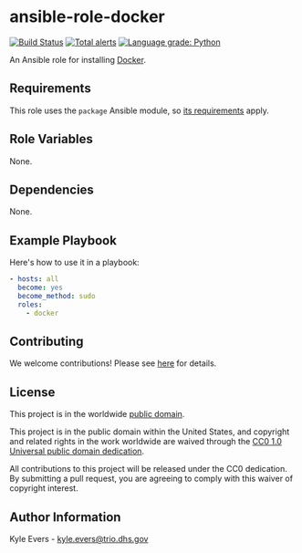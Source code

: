 # ansible-role-docker #

[![Build Status](https://travis-ci.com/cisagov/ansible-role-docker.svg?branch=develop)](https://travis-ci.com/cisagov/ansible-role-docker)
[![Total alerts](https://img.shields.io/lgtm/alerts/g/cisagov/ansible-role-docker.svg?logo=lgtm&logoWidth=18)](https://lgtm.com/projects/g/cisagov/ansible-role-docker/alerts/)
[![Language grade: Python](https://img.shields.io/lgtm/grade/python/g/cisagov/ansible-role-docker.svg?logo=lgtm&logoWidth=18)](https://lgtm.com/projects/g/cisagov/ansible-role-docker/context:python)

An Ansible role for installing [Docker](https://www.docker.com/).

## Requirements ##

This role uses the `package` Ansible module, so [its
requirements](https://docs.ansible.com/ansible/latest/modules/package_module.html#requirements)
apply.

## Role Variables ##

None.

## Dependencies ##

None.

## Example Playbook ##

Here's how to use it in a playbook:

```yaml
- hosts: all
  become: yes
  become_method: sudo
  roles:
    - docker
```
         
## Contributing ##

We welcome contributions!  Please see [here](CONTRIBUTING.md) for
details.

## License ##

This project is in the worldwide [public domain](LICENSE.md).

This project is in the public domain within the United States, and
copyright and related rights in the work worldwide are waived through
the [CC0 1.0 Universal public domain
dedication](https://creativecommons.org/publicdomain/zero/1.0/).

All contributions to this project will be released under the CC0
dedication. By submitting a pull request, you are agreeing to comply
with this waiver of copyright interest.

## Author Information ##

Kyle Evers - <kyle.evers@trio.dhs.gov>

